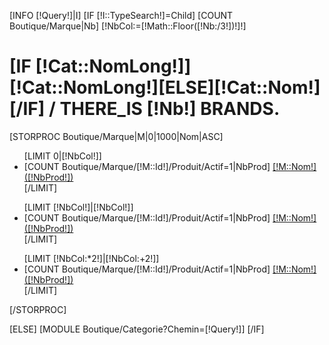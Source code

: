 [INFO [!Query!]|I]
[IF [!I::TypeSearch!]=Child]
    [COUNT Boutique/Marque|Nb]
    [!NbCol:=[!Math::Floor([!Nb:/3!])!]!]
    <div class="contenttop block">
        <h1 class="title_block"> [IF [!Cat::NomLong!]][!Cat::NomLong!][ELSE][!Cat::Nom!][/IF] <span class="resumecat category-product-count"> / __THERE_IS__ [!Nb!] __BRANDS__. </span></h1>
        [STORPROC Boutique/Marque|M|0|1000|Nom|ASC]
        <div class=" block_content">
            <div class="row-fluid">
                <div class="span4">
                    <ul>
                        [LIMIT 0|[!NbCol!]]
                        <li>
                            [COUNT Boutique/Marque/[!M::Id!]/Produit/Actif=1|NbProd]
                            <a href="/Marque/[!M::Url!]">[!M::Nom!] ([!NbProd!])</a>
                        </li>
                        [/LIMIT]
                    </ul>
                </div>
                <div class="span4">
                    <ul>
                        [LIMIT [!NbCol!]|[!NbCol!]]
                        <li>
                            [COUNT Boutique/Marque/[!M::Id!]/Produit/Actif=1|NbProd]
                            <a href="/Marque/[!M::Url!]">[!M::Nom!] ([!NbProd!])</a>
                        </li>
                        [/LIMIT]
                    </ul>
                </div>
                <div class="span4">
                    <ul>
                        [LIMIT [!NbCol:*2!]|[!NbCol:+2!]]
                        <li>
                            [COUNT Boutique/Marque/[!M::Id!]/Produit/Actif=1|NbProd]
                            <a href="/Marque/[!M::Url!]">[!M::Nom!] ([!NbProd!])</a>
                        </li>
                        [/LIMIT]
                    </ul>
                </div>
            </div>
        </div>
        [/STORPROC]
    </div>


[ELSE]
	[MODULE Boutique/Categorie?Chemin=[!Query!]]
[/IF]
